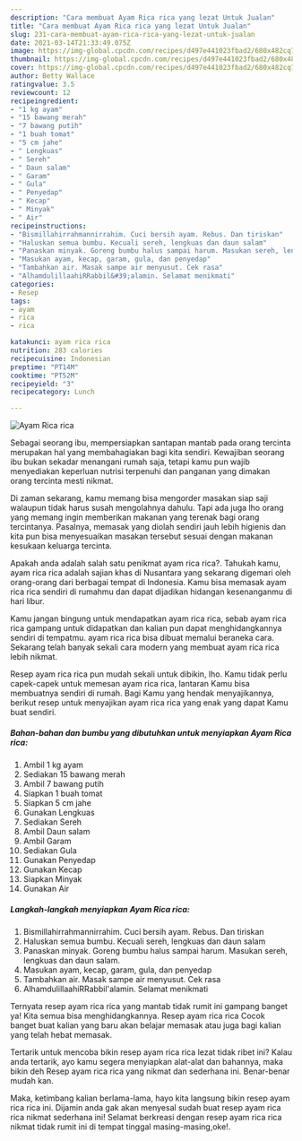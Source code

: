 ```yaml
---
description: "Cara membuat Ayam Rica rica yang lezat Untuk Jualan"
title: "Cara membuat Ayam Rica rica yang lezat Untuk Jualan"
slug: 231-cara-membuat-ayam-rica-rica-yang-lezat-untuk-jualan
date: 2021-03-14T21:33:49.075Z
image: https://img-global.cpcdn.com/recipes/d497e441023fbad2/680x482cq70/ayam-rica-rica-foto-resep-utama.jpg
thumbnail: https://img-global.cpcdn.com/recipes/d497e441023fbad2/680x482cq70/ayam-rica-rica-foto-resep-utama.jpg
cover: https://img-global.cpcdn.com/recipes/d497e441023fbad2/680x482cq70/ayam-rica-rica-foto-resep-utama.jpg
author: Betty Wallace
ratingvalue: 3.5
reviewcount: 12
recipeingredient:
- "1 kg ayam"
- "15 bawang merah"
- "7 bawang putih"
- "1 buah tomat"
- "5 cm jahe"
- " Lengkuas"
- " Sereh"
- " Daun salam"
- " Garam"
- " Gula"
- " Penyedap"
- " Kecap"
- " Minyak"
- " Air"
recipeinstructions:
- "Bismillahirrahmannirrahim. Cuci bersih ayam. Rebus. Dan tiriskan"
- "Haluskan semua bumbu. Kecuali sereh, lengkuas dan daun salam"
- "Panaskan minyak. Goreng bumbu halus sampai harum. Masukan sereh, lengkuas dan daun salam."
- "Masukan ayam, kecap, garam, gula, dan penyedap"
- "Tambahkan air. Masak sampe air menyusut. Cek rasa"
- "AlhamdulillaahiRRabbil&#39;alamin. Selamat menikmati"
categories:
- Resep
tags:
- ayam
- rica
- rica

katakunci: ayam rica rica 
nutrition: 283 calories
recipecuisine: Indonesian
preptime: "PT14M"
cooktime: "PT52M"
recipeyield: "3"
recipecategory: Lunch

---
```



![Ayam Rica rica](https://img-global.cpcdn.com/recipes/d497e441023fbad2/680x482cq70/ayam-rica-rica-foto-resep-utama.jpg)

Sebagai seorang ibu, mempersiapkan santapan mantab pada orang tercinta merupakan hal yang membahagiakan bagi kita sendiri. Kewajiban seorang ibu bukan sekadar menangani rumah saja, tetapi kamu pun wajib menyediakan keperluan nutrisi terpenuhi dan panganan yang dimakan orang tercinta mesti nikmat.

Di zaman  sekarang, kamu memang bisa mengorder masakan siap saji walaupun tidak harus susah mengolahnya dahulu. Tapi ada juga lho orang yang memang ingin memberikan makanan yang terenak bagi orang tercintanya. Pasalnya, memasak yang diolah sendiri jauh lebih higienis dan kita pun bisa menyesuaikan masakan tersebut sesuai dengan makanan kesukaan keluarga tercinta. 



Apakah anda adalah salah satu penikmat ayam rica rica?. Tahukah kamu, ayam rica rica adalah sajian khas di Nusantara yang sekarang digemari oleh orang-orang dari berbagai tempat di Indonesia. Kamu bisa memasak ayam rica rica sendiri di rumahmu dan dapat dijadikan hidangan kesenanganmu di hari libur.

Kamu jangan bingung untuk mendapatkan ayam rica rica, sebab ayam rica rica gampang untuk didapatkan dan kalian pun dapat menghidangkannya sendiri di tempatmu. ayam rica rica bisa dibuat memalui beraneka cara. Sekarang telah banyak sekali cara modern yang membuat ayam rica rica lebih nikmat.

Resep ayam rica rica pun mudah sekali untuk dibikin, lho. Kamu tidak perlu capek-capek untuk memesan ayam rica rica, lantaran Kamu bisa membuatnya sendiri di rumah. Bagi Kamu yang hendak menyajikannya, berikut resep untuk menyajikan ayam rica rica yang enak yang dapat Kamu buat sendiri.

<!--inarticleads1-->

##### Bahan-bahan dan bumbu yang dibutuhkan untuk menyiapkan Ayam Rica rica:

1. Ambil 1 kg ayam
1. Sediakan 15 bawang merah
1. Ambil 7 bawang putih
1. Siapkan 1 buah tomat
1. Siapkan 5 cm jahe
1. Gunakan  Lengkuas
1. Sediakan  Sereh
1. Ambil  Daun salam
1. Ambil  Garam
1. Sediakan  Gula
1. Gunakan  Penyedap
1. Gunakan  Kecap
1. Siapkan  Minyak
1. Gunakan  Air




<!--inarticleads2-->

##### Langkah-langkah menyiapkan Ayam Rica rica:

1. Bismillahirrahmannirrahim. Cuci bersih ayam. Rebus. Dan tiriskan
1. Haluskan semua bumbu. Kecuali sereh, lengkuas dan daun salam
1. Panaskan minyak. Goreng bumbu halus sampai harum. Masukan sereh, lengkuas dan daun salam.
1. Masukan ayam, kecap, garam, gula, dan penyedap
1. Tambahkan air. Masak sampe air menyusut. Cek rasa
1. AlhamdulillaahiRRabbil&#39;alamin. Selamat menikmati




Ternyata resep ayam rica rica yang mantab tidak rumit ini gampang banget ya! Kita semua bisa menghidangkannya. Resep ayam rica rica Cocok banget buat kalian yang baru akan belajar memasak atau juga bagi kalian yang telah hebat memasak.

Tertarik untuk mencoba bikin resep ayam rica rica lezat tidak ribet ini? Kalau anda tertarik, ayo kamu segera menyiapkan alat-alat dan bahannya, maka bikin deh Resep ayam rica rica yang nikmat dan sederhana ini. Benar-benar mudah kan. 

Maka, ketimbang kalian berlama-lama, hayo kita langsung bikin resep ayam rica rica ini. Dijamin anda gak akan menyesal sudah buat resep ayam rica rica nikmat sederhana ini! Selamat berkreasi dengan resep ayam rica rica nikmat tidak rumit ini di tempat tinggal masing-masing,oke!.

